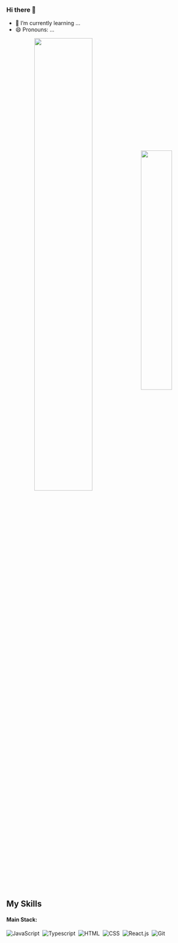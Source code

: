 ### Hi there 👋


- 🌱 I’m currently learning ...
- 😄 Pronouns: ...
<div  align="center" style="margin-bottom:100px">
<img width=55% align="center"  src="https://github-readme-streak-stats.herokuapp.com?user=AllanCavalcante&theme=radical&mode=weekly" />
<img width=40% align="center" src="https://github-readme-stats-git-main-AllanCavalcante.vercel.app/api/top-langs/?username=AllanCavalcante&show_icons=true&theme=radical&layout=compact" />
 </div>
 
## My Skills

#### Main Stack:


![JavaScript](https://img.shields.io/badge/JavaScript-F7DF1E?style=for-the-badge&logo=javascript&logoColor=black)&nbsp;
![Typescript](https://img.shields.io/badge/TypeScript-007ACC?style=for-the-badge&logo=typescript&logoColor=white)&nbsp;
![HTML](https://img.shields.io/badge/HTML5-E34F26?style=for-the-badge&logo=html5&logoColor=white)&nbsp;
![CSS](https://img.shields.io/badge/CSS3-1572B6?style=for-the-badge&logo=css3&logoColor=white)&nbsp;
![React.js](https://img.shields.io/badge/React-20232A?style=for-the-badge&logo=react&logoColor=61DAFB)&nbsp;
![Git](https://img.shields.io/badge/GIT-E44C30?style=for-the-badge&logo=git&logoColor=white)&nbsp;
